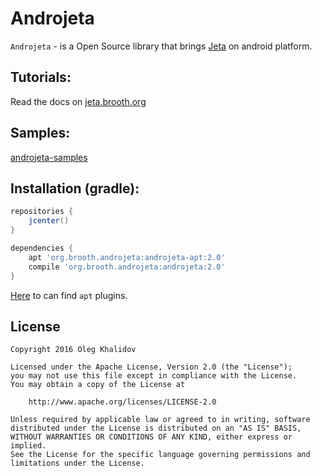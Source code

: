 
# Androjeta

`Androjeta` - is a Open Source library that brings [Jeta][jeta] on android platform.

Tutorials:
--------------
Read the docs on [jeta.brooth.org](http://jeta.brooth.org/guide/androjeta/overview.html)

Samples:
--------
[androjeta-samples](https://github.com/brooth/androjeta-samples)


Installation (gradle):
----------------------

```groovy
repositories {
    jcenter()
}

dependencies {
    apt 'org.brooth.androjeta:androjeta-apt:2.0'
    compile 'org.brooth.androjeta:androjeta:2.0'
}
```
[Here](https://plugins.gradle.org/search?term=apt) to can find `apt` plugins.

License
-------

    Copyright 2016 Oleg Khalidov

    Licensed under the Apache License, Version 2.0 (the "License");
    you may not use this file except in compliance with the License.
    You may obtain a copy of the License at

        http://www.apache.org/licenses/LICENSE-2.0

    Unless required by applicable law or agreed to in writing, software
    distributed under the License is distributed on an "AS IS" BASIS,
    WITHOUT WARRANTIES OR CONDITIONS OF ANY KIND, either express or implied.
    See the License for the specific language governing permissions and
    limitations under the License.

[androjeta-samples]: https://github.com/brooth/androjeta-samples
[jeta]: https://github.com/brooth/jeta
[android-apt-plugin]: https://bitbucket.org/hvisser/android-apt
[jeta-configuration]: https://github.com/brooth/jeta#configuration
